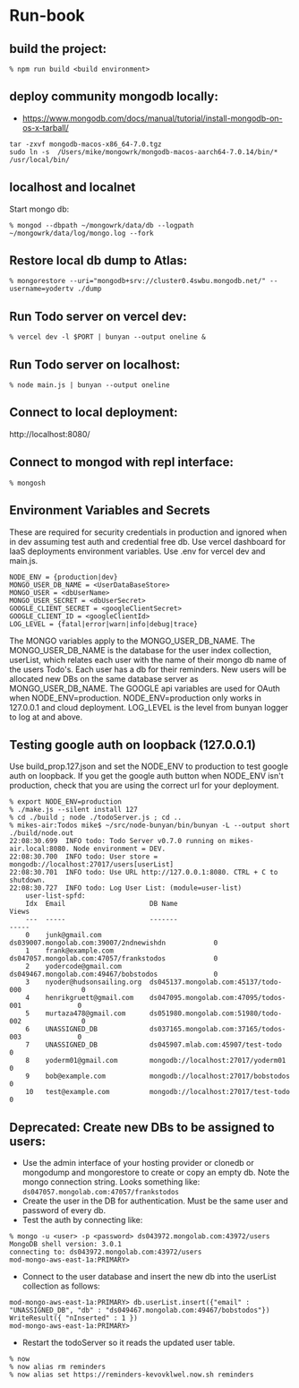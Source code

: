 Run-book
========

## build the project:
```
% npm run build <build environment>
```	

## deploy community mongodb locally:
- https://www.mongodb.com/docs/manual/tutorial/install-mongodb-on-os-x-tarball/

```
tar -zxvf mongodb-macos-x86_64-7.0.tgz
sudo ln -s  /Users/mike/mongowrk/mongodb-macos-aarch64-7.0.14/bin/* /usr/local/bin/
```

## localhost and localnet 
Start mongo db:
```
% mongod --dbpath ~/mongowrk/data/db --logpath ~/mongowrk/data/log/mongo.log --fork
```

## Restore local db dump to Atlas:
```
% mongorestore --uri="mongodb+srv://cluster0.4swbu.mongodb.net/" --username=yodertv ./dump
```

## Run Todo server on vercel dev:
```
% vercel dev -l $PORT | bunyan --output oneline &
```

## Run Todo server on localhost:
```
% node main.js | bunyan --output oneline
```

## Connect to local deployment:
http://localhost:8080/

## Connect to mongod with repl interface:
```
% mongosh
```

## Environment Variables and Secrets
These are required for security credentials in production and ignored when in dev assuming test auth and credential free db.
Use vercel dashboard for IaaS deployments environment variables.
Use .env for vercel dev and main.js.
```
NODE_ENV = {production|dev}
MONGO_USER_DB_NAME = <UserDataBaseStore>
MONGO_USER = <dbUserName>
MONGO_USER_SECRET = <dbUserSecret>
GOOGLE_CLIENT_SECRET = <googleClientSecret>
GOOGLE_CLIENT_ID = <googleClientId>
LOG_LEVEL = {fatal|error|warn|info|debug|trace}
```
The MONGO variables apply to the MONGO_USER_DB_NAME.
The MONGO_USER_DB_NAME is the database for the user index collection, userList, which relates each user with the name of their mongo db name of the users Todo's. Each user has a db for their reminders. New users will be allocated new DBs on the same database server as MONGO_USER_DB_NAME.
The GOOGLE api variables are used for OAuth when NODE_ENV=production.
NODE_ENV=production only works in 127.0.0.1 and cloud deployment.
LOG_LEVEL is the level from bunyan logger to log at and above.

## Testing google auth on loopback (127.0.0.1)

Use build_prop.127.json and set the NODE_ENV to production to test google auth on loopback.
If you get the google auth button when NODE_ENV isn't production, check that you are using the correct url for your deployment.

```
% export NODE_ENV=production
% ./make.js --silent install 127
% cd ./build ; node ./todoServer.js ; cd ..
% mikes-air:Todos mike$ ~/src/node-bunyan/bin/bunyan -L --output short ./build/node.out
22:08:30.699  INFO todo: Todo Server v0.7.0 running on mikes-air.local:8080. Node environment = DEV.
22:08:30.700  INFO todo: User store = mongodb://localhost:27017/users[userList]
22:08:30.701  INFO todo: Use URL http://127.0.0.1:8080. CTRL + C to shutdown.
22:08:30.727  INFO todo: Log User List: (module=user-list)
    user-list-spfd:
    Idx  Email                     DB Name                                            Views
    ---  -----                     -------                                            -----
    0    junk@gmail.com            ds039007.mongolab.com:39007/2ndnewishdn            0
    1    frank@example.com         ds047057.mongolab.com:47057/frankstodos            0
    2    yodercode@gmail.com       ds049467.mongolab.com:49467/bobstodos              0
    3    nyoder@hudsonsailing.org  ds045137.mongolab.com:45137/todo-000               0
    4    henrikgruett@gmail.com    ds047095.mongolab.com:47095/todos-001              0
    5    murtaza478@gmail.com      ds051980.mongolab.com:51980/todo-002               0
    6    UNASSIGNED_DB             ds037165.mongolab.com:37165/todos-003              0
    7    UNASSIGNED_DB             ds045907.mlab.com:45907/test-todo                  0
    8    yoderm01@gmail.com        mongodb://localhost:27017/yoderm01                 0
    9    bob@example.com           mongodb://localhost:27017/bobstodos                0
    10   test@example.com          mongodb://localhost:27017/test-todo                0
```

## Deprecated: Create new DBs to be assigned to users:
- Use the admin interface of your hosting provider or clonedb or mongodump and mongorestore to create or copy an empty db. Note the mongo connection string. Looks something like: ```ds047057.mongolab.com:47057/frankstodos```
- Create the user in the DB for authentication. Must be the same user and password of every db.
- Test the auth by connecting like:
```
% mongo -u <user> -p <password> ds043972.mongolab.com:43972/users
MongoDB shell version: 3.0.1
connecting to: ds043972.mongolab.com:43972/users
mod-mongo-aws-east-1a:PRIMARY> 
```

- Connect to the user database and insert the new db into the userList collection as follows:
```
mod-mongo-aws-east-1a:PRIMARY> db.userList.insert({"email" : "UNASSIGNED_DB", "db" : "ds049467.mongolab.com:49467/bobstodos"})
WriteResult({ "nInserted" : 1 })
mod-mongo-aws-east-1a:PRIMARY>
```

- Restart the todoServer so it reads the updated user table.
```
% now
% now alias rm reminders
% now alias set https://reminders-kevovklwel.now.sh reminders
```
